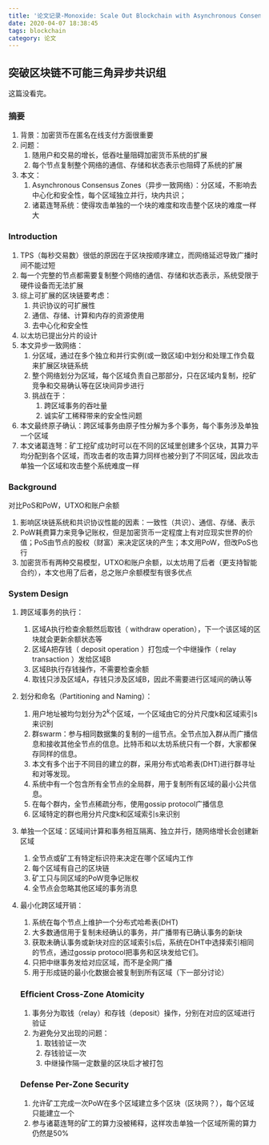 ```yaml
---
title: '论文记录-Monoxide: Scale Out Blockchain with Asynchronous Consensus Zones'
date: 2020-04-07 18:38:45
tags: blockchain
category: 论文
---
```

## 突破区块链不可能三角异步共识组

这篇没看完。

<!--more-->

### 摘要

1. 背景：加密货币在匿名在线支付方面很重要
2. 问题：
   1. 随用户和交易的增长，低吞吐量阻碍加密货币系统的扩展
   2. 每个节点复制整个网络的通信、存储和状态表示也阻碍了系统的扩展
3. 本文：
   1. Asynchronous Consensus Zones（异步一致网络）：分区域，不影响去中心化和安全性，每个区域独立并行，块内共识；
   2. 诸葛连弩系统：使得攻击单独的一个块的难度和攻击整个区块的难度一样大

### Introduction

1. TPS（每秒交易数）很低的原因在于区块按顺序建立，而网络延迟导致广播时间不能过短
2. 每一个完整的节点都需要复制整个网络的通信、存储和状态表示，系统受限于硬件设备而无法扩展
3. 综上可扩展的区块链要考虑：
   1. 共识协议的可扩展性
   2. 通信、存储、计算和内存的资源使用
   3. 去中心化和安全性
4. 以太坊已提出分片的设计
5. 本文异步一致网络：
   1. 分区域，通过在多个独立和并行实例(或一致区域)中划分和处理工作负载来扩展区块链系统
   2. 整个网络划分为区域，每个区域负责自己那部分，只在区域内复制，挖矿竞争和交易确认等在区块间异步进行
   3. 挑战在于：
      1. 跨区域事务的吞吐量
      2. 诚实矿工稀释带来的安全性问题
6. 本文最终原子确认：跨区域事务由原子性分解为多个事务，每个事务涉及单独一个区域
7. 本文诸葛连弩：矿工挖矿成功时可以在不同的区域里创建多个区块，其算力平均分配到各个区域，而攻击者的攻击算力同样也被分到了不同区域，因此攻击单独一个区域和攻击整个系统难度一样

### Background

对比PoS和PoW，UTXO和账户余额

1. 影响区块链系统和共识协议性能的因素：一致性（共识）、通信、存储、表示
2. PoW耗费算力来竞争记账权，但是加密货币一定程度上有对应现实世界的价值；PoS由节点的股权（财富）来决定区块的产生；本文用PoW，但改PoS也行
3. 加密货币有两种交易模型，UTXO和账户余额，以太坊用了后者（更支持智能合约），本文也用了后者，总之账户余额模型有很多优点

### System Design

1. 跨区域事务的执行：
   
   1. 区域A执行检查余额然后取钱（ withdraw operation），下一个该区域的区块就会更新余额状态等
   2. 区域A把存钱（ deposit operation ）打包成一个中继操作（ relay transaction ）发给区域B
   3. 区域B执行存钱操作，不需要检查余额
   4. 取钱只涉及区域A，存钱只涉及区域B，因此不需要进行区域间的确认等

2. 划分和命名（Partitioning and Naming）：
   
   1. 用户地址被均匀划分为$2^k$个区域，一个区域由它的分片尺度k和区域索引s来识别
   2. 群swarm：参与相同数据集的复制的一组节点。全节点加入群从而广播信息和接收其他全节点的信息。比特币和以太坊系统只有一个群，大家都保存同样的信息。
   3. 本文有多个出于不同目的建立的群，采用分布式哈希表(DHT)进行群寻址和对等发现。
   4. 系统中有一个包含所有全节点的全局群，用于复制所有区域的最小公共信息。
   5. 在每个群内，全节点稀疏分布，使用gossip protocol广播信息
   6. 区域特定的群也用分片尺度k和区域索引s来识别

3. 单独一个区域：区域间计算和事务相互隔离、独立并行，随网络增长会创建新区域
   
   1. 全节点或矿工有特定标识符来决定在哪个区域内工作
   2. 每个区域有自己的区块链
   3. 矿工只与同区域的PoW竞争记账权
   4. 全节点会忽略其他区域的事务消息

4. 最小化跨区域开销：
   
   1. 系统在每个节点上维护一个分布式哈希表(DHT)
   2. 大多数通信用于复制未经确认的事务，并广播带有已确认事务的新块
   3. 获取未确认事务或新块对应的区域索引s后，系统在DHT中选择索引相同的节点，通过gossip protocol把事务和区块发给它们。
   4. 只把中继事务发给对应区域，而不是全网广播
   5. 用于形成链的最小化数据会被复制到所有区域（下一部分讨论）
   
   ### Efﬁcient Cross-Zone Atomicity
   
   1. 事务分为取钱（relay）和存钱（deposit）操作，分别在对应的区域进行验证
   2. 为避免分叉出现的问题：
      1. 取钱验证一次
      2. 存钱验证一次
      3. 中继操作隔一定数量的区块后才被打包
   
   ### Defense Per-Zone Security
   
   1. 允许矿工完成一次PoW在多个区域建立多个区块（区块网？），每个区域只能建立一个
   2. 参与诸葛连弩的矿工的算力没被稀释，这样攻击单独一个区域所需的算力仍然是50%
